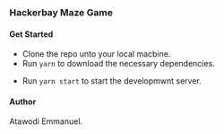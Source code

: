 ### Hackerbay Maze Game

#### Get Started
* Clone the repo unto your local macbine.
* Run `yarn` to download the necessary dependencies.
+ Run `yarn start` to start the developmwnt server.

#### Author
Atawodi Emmanuel.
